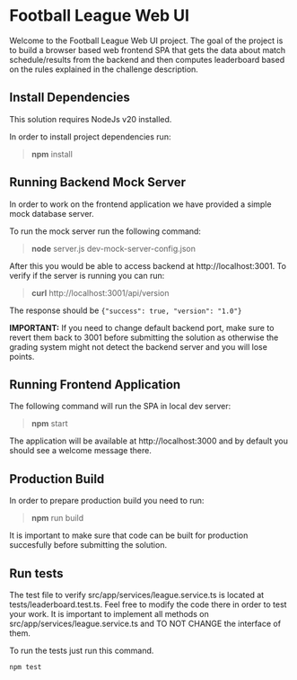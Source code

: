 # Football League Web UI

Welcome to the Football League Web UI project. The goal of the project is to build a browser based web frontend SPA that gets the data about match schedule/results from the backend and then computes leaderboard based on the rules explained in the challenge description.

## Install Dependencies

This solution requires NodeJs v20 installed.

In order to install project dependencies run:

> **npm** install

## Running Backend Mock Server

In order to work on the frontend application we have provided a simple mock database server.

To run the mock server run the following command:

> **node** server.js dev-mock-server-config.json

After this you would be able to access backend at http://localhost:3001. To verify if the server is running you can run:

> **curl** http://localhost:3001/api/version

The response should be `{"success": true, "version": "1.0"}`

**IMPORTANT:** If you need to change default backend port, make sure to revert them back to 3001 before submitting the solution as otherwise the grading system might not detect the backend server and you will lose points.

## Running Frontend Application

The following command will run the SPA in local dev server:

> **npm** start

The application will be available at http://localhost:3000 and by default you should see a welcome message there.

## Production Build

In order to prepare production build you need to run:

> **npm** run build

It is important to make sure that code can be built for production succesfully before submitting the solution.

## Run tests

The test file to verify src/app/services/league.service.ts is located at tests/leaderboard.test.ts. Feel free to modify the code there in order to test your work.
It is important to implement all methods on src/app/services/league.service.ts and TO NOT CHANGE the interface of them.

To run the tests just run this command. 

```shell
npm test
```

